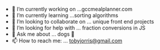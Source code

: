 - 🔭 I’m currently working on ...gccmealplanner.com
- 🌱 I’m currently learning ...sorting algorithms
- 👯 I’m looking to collaborate on ... unique front end projects
- 🤔 I’m looking for help with ... fraction conversions in JS
- 💬 Ask me about ... dogs :dog:
- 📫 How to reach me: ... tobyjorris@gmail.com

